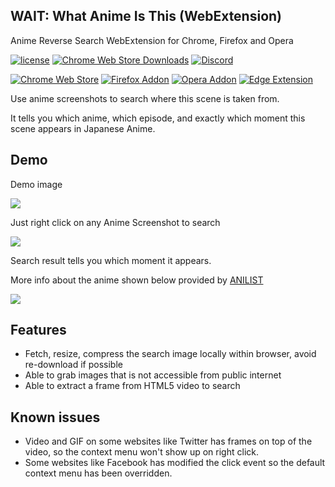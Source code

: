 ## WAIT: What Anime Is This (WebExtension)

Anime Reverse Search WebExtension for Chrome, Firefox and Opera

[![license](https://img.shields.io/github/license/soruly/trace.moe-WebExtension.svg?style=flat-square)](https://raw.githubusercontent.com/soruly/trace.moe-WebExtension/master/LICENSE)
[![Chrome Web Store Downloads](https://img.shields.io/chrome-web-store/d/gkamnldpllcbiidlfacaccdoadedncfp.svg?style=flat-square)](https://chrome.google.com/webstore/detail/search-anime-by-screensho/gkamnldpllcbiidlfacaccdoadedncfp)
[![Discord](https://img.shields.io/discord/437578425767559188.svg?style=flat-square)](https://discord.gg/K9jn6Kj)

[![Chrome Web Store](https://img.shields.io/badge/Chrome-Extension-green.svg?style=flat-square)](https://chrome.google.com/webstore/detail/search-anime-by-screensho/gkamnldpllcbiidlfacaccdoadedncfp)
[![Firefox Addon](https://img.shields.io/badge/Firefox-Add--on-orange.svg?style=flat-square)](https://addons.mozilla.org/en-US/firefox/addon/search-anime-by-screenshot/)
[![Opera Addon](https://img.shields.io/badge/Opera-Add--on-red.svg?style=flat-square)](https://addons.opera.com/en/extensions/details/search-anime-by-screenshot/)
[![Edge Extension](https://img.shields.io/badge/Edge-Extension-blue.svg?style=flat-square)](https://microsoftedge.microsoft.com/addons/detail/search-anime-by-screensho/bkigcpancdclbiekidfbcghedaielbda)


Use anime screenshots to search where this scene is taken from.

It tells you which anime, which episode, and exactly which moment this scene appears in Japanese Anime.

## Demo

Demo image

![](https://images.plurk.com/2FKxneXP64qiKwjlUA7sKj.jpg)

Just right click on any Anime Screenshot to search

![](https://addons.cdn.mozilla.net/user-media/previews/full/209/209946.png)

Search result tells you which moment it appears.

More info about the anime shown below provided by [ANILIST](https://anilist.co)

![](https://addons.cdn.mozilla.net/user-media/previews/full/209/209947.png)

## Features
- Fetch, resize, compress the search image locally within browser, avoid re-download if possible
- Able to grab images that is not accessible from public internet
- Able to extract a frame from HTML5 video to search

## Known issues
- Video and GIF on some websites like Twitter has frames on top of the video, so the context menu won't show up on right click.
- Some websites like Facebook has modified the click event so the default context menu has been overridden.
